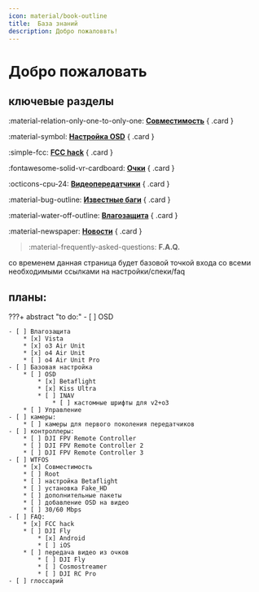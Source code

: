 ```yaml
---
icon: material/book-outline
title:  База знаний
description: Добро пожаловвть!
---
```


# Добро пожаловать

## ключевые разделы

<div class="grid" markdown>

:material-relation-only-one-to-only-one: [__Совместимость__](/knowledge_base/compatibility/)
{ .card }

:material-symbol: [__Настройка OSD__](/knowledge_base/osd/)
{ .card }

:simple-fcc: [__FCC hack__](/knowledge_base/fcc/)
{ .card }


:fontawesome-solid-vr-cardboard: [__Очки__](/goggles/)
{ .card }

:octicons-cpu-24: [__Видеопередатчики__](/vtx/)
{ .card }

:material-bug-outline: [__Известные баги__](/knowledge_base/known_bugs/)
{ .card }

:material-water-off-outline: [__Влагозащита__](/knowledge_base/coating/)
{ .card }

:material-newspaper: [__Новости__](/blog/)
{ .card }

> :material-frequently-asked-questions: __F.A.Q.__ 

</div>

со временем данная страница будет базовой точкой входа со всеми необходимыми ссылками на настройки/спеки/faq

## планы:
???+ abstract "to do:"
    - [ ] OSD
        
    - [ ] Влагозащита
        * [x] Vista
        * [x] o3 Air Unit
        * [x] o4 Air Unit
        * [ ] o4 Air Unit Pro
    - [ ] Базовая настройка
        * [ ] OSD
            * [x] Betaflight
            * [x] Kiss Ultra
            * [ ] INAV
                * [ ] кастомные шрифты для v2+o3
        * [ ] Управление
    - [ ] камеры:
        * [ ] камеры для первого поколения передатчиков
    - [ ] контроллеры:
        * [ ] DJI FPV Remote Controller
        * [ ] DJI FPV Remote Controller 2
        * [ ] DJI FPV Remote Controller 3
    - [ ] WTFOS
        * [x] Совместимость
        * [ ] Root
        * [ ] настройка Betaflight
        * [ ] установка Fake_HD
        * [ ] дополнительные пакеты
        * [ ] добавление OSD на видео
        * [ ] 30/60 Mbps
    - [ ] FAQ: 
        * [x] FCC hack
        * [ ] DJI Fly
            * [x] Android
            * [ ] iOS
        * [ ] передача видео из очков
            * [ ] DJI Fly
            * [ ] Cosmostreamer
            * [ ] DJI RC Pro
    - [ ] глоссарий
